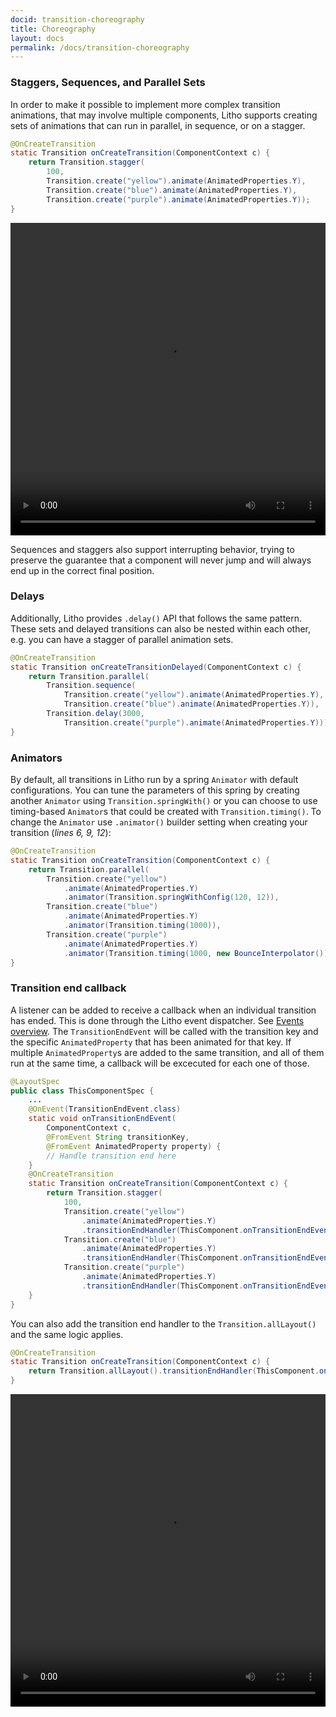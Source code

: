 ```yaml
---
docid: transition-choreography
title: Choreography
layout: docs
permalink: /docs/transition-choreography
---
```


### Staggers, Sequences, and Parallel Sets

In order to make it possible to implement more complex transition animations, that may involve multiple components, Litho supports creating sets of animations that can run in parallel, in sequence, or on a stagger.

```java
@OnCreateTransition
static Transition onCreateTransition(ComponentContext c) {
    return Transition.stagger(
        100,
        Transition.create("yellow").animate(AnimatedProperties.Y),
        Transition.create("blue").animate(AnimatedProperties.Y),
        Transition.create("purple").animate(AnimatedProperties.Y));
}
```

<video loop autoplay class="video" style="width: 100%; height: 500px;">
  <source type="video/webm" src="/static/videos/transitions/stagger.webm"></source>
  <p>Your browser does not support the video element.</p>
</video>

Sequences and staggers also support interrupting behavior, trying to preserve the guarantee that a component will never jump and will always end up in the correct final position.

### Delays

Additionally, Litho provides `.delay()` API that follows the same pattern.
These sets and delayed transitions can also be nested within each other, e.g. you can have a stagger of parallel animation sets.

```java
@OnCreateTransition
static Transition onCreateTransitionDelayed(ComponentContext c) {
    return Transition.parallel(
        Transition.sequence(
            Transition.create("yellow").animate(AnimatedProperties.Y),
            Transition.create("blue").animate(AnimatedProperties.Y)),
        Transition.delay(3000,
            Transition.create("purple").animate(AnimatedProperties.Y)));
}
```

### Animators

By default, all transitions in Litho run by a spring `Animator` with default configurations.
You can tune the parameters of this spring by creating another `Animator` using `Transition.springWith()` or you can choose to use timing-based `Animator`s that could be created with `Transition.timing()`.
To change the `Animator` use `.animator()` builder setting when creating your transition (*lines 6, 9, 12*):

```java
@OnCreateTransition
static Transition onCreateTransition(ComponentContext c) {
    return Transition.parallel(
        Transition.create("yellow")
            .animate(AnimatedProperties.Y)
            .animator(Transition.springWithConfig(120, 12)),
        Transition.create("blue")
            .animate(AnimatedProperties.Y)
            .animator(Transition.timing(1000)),
        Transition.create("purple")
            .animate(AnimatedProperties.Y)
            .animator(Transition.timing(1000, new BounceInterpolator())));
}
```


### Transition end callback

A listener can be added to receive a callback when an individual transition has ended. This is done through the Litho event dispatcher. See [Events overview](/docs/events-overview).
The `TransitionEndEvent` will be called with the transition key and the specific `AnimatedProperty` that has been animated for that key. If multiple `AnimatedProperty`s are added to the same transition, and all of them run at the same time, a callback will be excecuted for each one of those.

```java
@LayoutSpec
public class ThisComponentSpec {
    ...
    @OnEvent(TransitionEndEvent.class)
    static void onTransitionEndEvent(
        ComponentContext c,
        @FromEvent String transitionKey,
        @FromEvent AnimatedProperty property) {
        // Handle transition end here
    }
    @OnCreateTransition
    static Transition onCreateTransition(ComponentContext c) {
        return Transition.stagger(
            100,
            Transition.create("yellow")
                .animate(AnimatedProperties.Y)
                .transitionEndHandler(ThisComponent.onTransitionEndEvent(c)),
            Transition.create("blue")
                .animate(AnimatedProperties.Y)
                .transitionEndHandler(ThisComponent.onTransitionEndEvent(c)),
            Transition.create("purple")
                .animate(AnimatedProperties.Y)
                .transitionEndHandler(ThisComponent.onTransitionEndEvent(c)));
    }
}
```

You can also add the transition end handler to the `Transition.allLayout()` and the same logic applies.

```java
@OnCreateTransition
static Transition onCreateTransition(ComponentContext c) {
    return Transition.allLayout().transitionEndHandler(ThisComponent.onTransitionEndEvent(c));
}
```


<video loop autoplay class="video" style="width: 100%; height: 500px;">
  <source type="video/webm" src="/static/videos/transitions/animators.webm"></source>
  <p>Your browser does not support the video element.</p>
</video>
